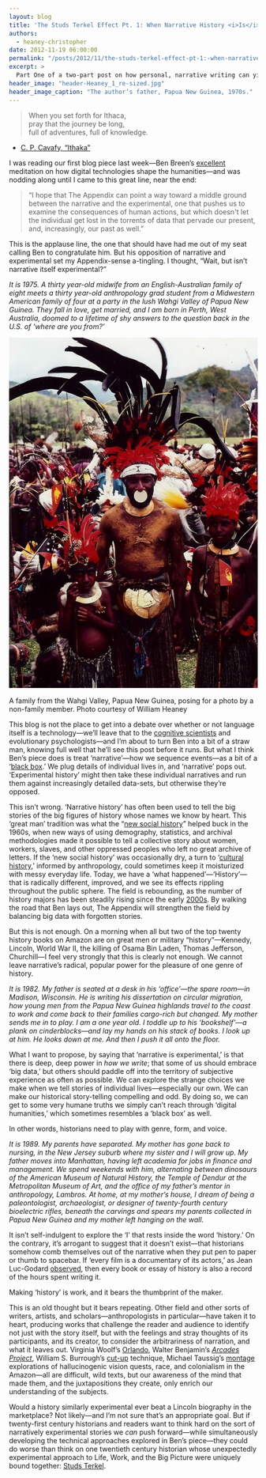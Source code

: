 ```yaml
---
layout: blog
title: 'The Studs Terkel Effect Pt. 1: When Narrative History <i>Is</i> Experimental History'
authors:
  - heaney-christopher
date: 2012-11-19 06:00:00
permalink: "/posts/2012/11/the-studs-terkel-effect-pt-1:-when-narrative-history-is-experimental-history"
excerpt: >
  Part One of a two-part post on how personal, narrative writing can yield insights for history as experimental, and perhaps more meaningful, as the tools of ‘digital humanities.’
header_image: "header-Heaney_1_re-sized.jpg"
header_image_caption: "The author’s father, Papua New Guinea, 1970s."
---
```

> When you set forth for Ithaca,    
pray that the journey be long,    
full of adventures, full of knowledge.    
- [C. P. Cavafy, “Ithaka”](http://www.cavafy.com/poems/content.asp?id=74&cat=1)

I was reading our first blog piece last week—Ben Breen’s [excellent](http://theappendix.net/blog/2012/11/tempora-mutantur-between-experimental-and-narrative-history) meditation on how digital technologies shape the humanities—and was nodding along until I came to this great line, near the end:

> “I hope that The Appendix can point a way toward a middle ground between the narrative and the experimental, one that pushes us to examine the consequences of human actions, but which doesn't let the individual get lost in the torrents of data that pervade our present, and, increasingly, our past as well.”

This is the applause line, the one that should have had me out of my seat calling Ben to congratulate him. But his opposition of narrative and experimental set my Appendix-sense a-tingling. I thought, “Wait, but isn’t narrative itself experimental?”

<p class="alternate-voice"><i>
It is 1975. A thirty year-old midwife from an English-Australian family of eight meets a thirty year-old anthropology grad student from a Midwestern American family of four at a party in the lush Wahgi Valley of Papua New Guinea. They fall in love, get married, and I am born in Perth, West Australia, doomed to a lifetime of shy answers to the question back in the U.S. of ‘where are you from?’
</i></p>

<div class="inline-image">
  <a class="fancybox" href="/images/blog/2012/11/Heaney_2_re-sized-large.jpg">
    <img src="/images/blog/2012/11/Heaney_2_re-sized-medium.jpg" width="640" alt="Residents of the Wahgi Valley, Papua New Guinea" />
  </a>
  <p class="caption">
    A family from the Wahgi Valley, Papua New Guinea, posing for a photo by a non-family member.
    <span class="credit">
      Photo courtesy of William Heaney
    </span>
  </p>
</div>

This blog is not the place to get into a debate over whether or not language itself is a technology—we’ll leave that to the [cognitive scientists](http://www.amazon.com/Harnessed-Language-Mimicked-Nature-Transformed/dp/1935618539) and evolutionary psychologists—and I’m about to turn Ben into a bit of a straw man, knowing full well that he’ll see this post before it runs. But what I think Ben’s piece does is treat ‘narrative’—how we sequence events—as a bit of a ‘[black box](http://en.wikipedia.org/wiki/Black_box).’ We plug details of individual lives in, and ‘narrative’ pops out. ‘Experimental history’ might then take these individual narratives and run them against increasingly detailed data-sets, but otherwise they’re opposed.

This isn’t wrong. ‘Narrative history’ has often been used to tell the big stories of the big figures of history whose names we know by heart. This ‘great man’ tradition was what the “[new social history](http://www.historytoday.com/raphael-samuel/what-social-history)” helped buck in the 1960s, when new ways of using demography, statistics, and archival methodologies made it possible to tell a collective story about women, workers, slaves, and other oppressed peoples who left no great archive of letters. If the ‘new social history’ was occasionally dry, a turn to ‘[cultural history](http://en.wikipedia.org/wiki/Cultural_history),’ informed by anthropology, could sometimes keep it moisturized with messy everyday life. Today, we have a ‘what happened’—‘History’—that is radically different, improved, and we see its effects rippling throughout the public sphere. The field is rebounding, as the number of history majors has been steadily rising since the early [2000s](http://www.historians.org/perspectives/issues/2012/1210/Clio's-Charm-Holding-Fast.cfm). By walking the road that Ben lays out, The Appendix will strengthen the field by balancing big data with forgotten stories.

But this is not enough. On a morning when all but two of the top twenty history books on Amazon are on great men or military “history”—Kennedy, Lincoln, World War II, the killing of Osama Bin Laden, Thomas Jefferson, Churchill—I feel very strongly that this is clearly not enough. We cannot leave narrative’s radical, popular power for the pleasure of one genre of history.

<p class="alternate-voice"><i>
It is 1982. My father is seated at a desk in his ‘office’—the spare room—in Madison, Wisconsin. He is writing his dissertation on circular migration, how young men from the Papua New Guinea highlands travel to the coast to work and come back to their families cargo-rich but changed. My mother sends me in to play. I am a one year old. I toddle up to his ‘bookshelf’—a plank on cinderblocks—and lay my hands on his stack of books. I look up at him. He looks down at me. And then I push it all onto the floor.
</i></p>

What I want to propose, by saying that ‘narrative is experimental,’ is that there is deep, deep power in _how we write_; that some of us should embrace ‘big data,’ but others should paddle off into the territory of subjective experience as often as possible. We can explore the strange choices we make when we tell stories of individual lives—especially our own. We can make our historical story-telling compelling and odd. By doing so, we can get to some very humane truths we simply can’t reach through ‘digital humanities,’ which sometimes resembles a ‘black box’ as well.

In other words, historians need to play with genre, form, and voice.

<p class="alternate-voice"><i>
It is 1989. My parents have separated. My mother has gone back to nursing, in the New Jersey suburb where my sister and I will grow up. My father moves into Manhattan, having left academia for jobs in finance and management. We spend weekends with him, alternating between dinosaurs of the American Museum of Natural History, the Temple of Dendur at the Metropolitan Museum of Art, and the office of my father’s mentor in anthropology, Lambros. At home, at my mother’s house, I dream of being a paleontologist, archaeologist, or designer of twenty-fourth century bioelectric rifles, beneath the carvings and spears my parents collected in Papua New Guinea and my mother left hanging on the wall.
</i></p>

It isn’t self-indulgent to explore the ‘I’ that rests inside the word ‘history.’ On the contrary, it’s arrogant to suggest that it doesn’t exist—that historians somehow comb themselves out of the narrative when they put pen to paper or thumb to spacebar.  If ‘every film is a documentary of its actors,’ as Jean Luc-Godard [observed](http://www.nytimes.com/2010/08/22/movies/22hybrid.html?_r=0), then every book or essay of history is also a record of the hours spent writing it.

Making ‘history’ is work, and it bears the thumbprint of the maker.

This is an old thought but it bears repeating. Other field and other sorts of writers, artists, and scholars—anthropologists in particular—have taken it to heart, producing works that challenge the reader and audience to identify not just with the story itself, but with the feelings and stray thoughts of its participants, and its creator, to consider the arbitrariness of narration, and what it leaves out. Virginia Woolf’s [Orlando](http://ebooks.adelaide.edu.au/w/woolf/virginia/w91o/), Walter Benjamin’s [_Arcades Project_](http://www.amazon.com/Arcades-Project-Walter-Benjamin/dp/0674008022), William S. Burrough’s [cut-up](http://www.writing.upenn.edu/~afilreis/88v/burroughs-cutup.html) technique, Michael Taussig’s [montage](http://www.amazon.com/Shamanism-Colonialism-Wild-Man-Healing/dp/0226790134) explorations of hallucinogenic vision quests, race, and colonialism in the Amazon—all are difficult, wild texts, but our awareness of the mind that made them, and the juxtapositions they create, only enrich our understanding of the subjects.

Would a history similarly experimental ever beat a Lincoln biography in the marketplace? Not likely—and I’m not sure that’s an appropriate goal. But if twenty-first century historians and readers want to think hard on the sort of narratively experimental stories we _can_ push forward—while simultaneously developing the technical approaches explored in Ben’s piece—they could do worse than think on one twentieth century historian whose unexpectedly experimental approach to Life, Work, and the Big Picture were uniquely bound together: [Studs Terkel](http://www.studsterkel.org/).
